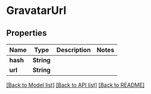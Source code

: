 # GravatarUrl

## Properties

| Name     | Type       | Description | Notes |
| -------- | ---------- | ----------- | ----- |
| **hash** | **String** |             |
| **url**  | **String** |             |

[[Back to Model list]](../README#documentation-for-models) [[Back to API list]](../README#documentation-for-api-endpoints) [[Back to README]](../README)
